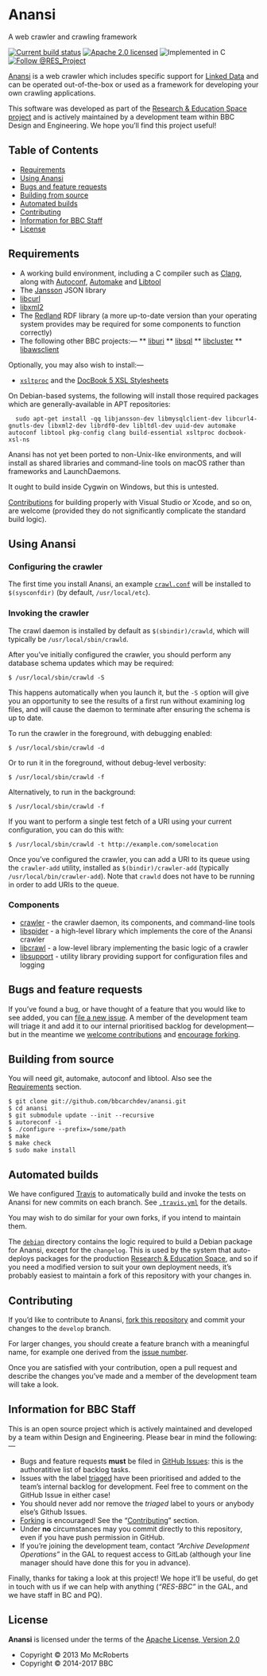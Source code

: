 # Anansi

A web crawler and crawling framework

[![Current build status][travis]](https://travis-ci.org/bbcarchdev/anansi)
[![Apache 2.0 licensed][license]](#license)
![Implemented in C][language]
[![Follow @RES_Project][twitter]](https://twitter.com/RES_Project)

[Anansi](https://github.com/anansi/) is a web crawler which includes specific
support for [Linked Data](http://linkeddata.org) and can be operated
out-of-the-box or used as a framework for developing your own crawling
applications.

This software was developed as part of the [Research & Education Space project](https://bbcarchdev.github.io/res/) and is actively maintained by a development team within BBC Design and Engineering. We hope you’ll find this project useful!

## Table of Contents

* [Requirements](#requirements)
* [Using Anansi](#using-anansi)
* [Bugs and feature requests](#bugs-and-feature-requests)
* [Building from source](#building-from-source)
* [Automated builds](#automated-builds)
* [Contributing](#contributing)
* [Information for BBC Staff](#information-for-bbc-staff)
* [License](#license)

## Requirements

* A working build environment, including a C compiler such as [Clang](https://clang.llvm.org), along with [Autoconf](https://www.gnu.org/software/autoconf/), [Automake](https://www.gnu.org/software/automake/) and [Libtool](https://www.gnu.org/software/libtool/)
* The [Jansson](http://www.digip.org/jansson/) JSON library
* [libcurl](https://curl.haxx.se/libcurl/)
* [libxml2](http://xmlsoft.org/)
* The [Redland](http://librdf.org) RDF library (a more up-to-date version than your operating system provides may be required for some components to function correctly)
* The following other BBC projects:—
** [liburi](https://github.com/bbcarchdev/liburi)
** [libsql](https://github.com/bbcarchdev/libsql)
** [libcluster](https://github.com/bbcarchdev/libcluster)
** [libawsclient](https://github.com/bbcarchdev/libawsclient)

Optionally, you may also wish to install:—

* [`xsltproc`](http://xmlsoft.org/xslt/) and the [DocBook 5 XSL Stylesheets](http://wiki.docbook.org/DocBookXslStylesheets)

On Debian-based systems, the following will install those required packages
which are generally-available in APT repositories:

	  sudo apt-get install -qq libjansson-dev libmysqlclient-dev libcurl4-gnutls-dev libxml2-dev librdf0-dev libltdl-dev uuid-dev automake autoconf libtool pkg-config clang build-essential xsltproc docbook-xsl-ns

Anansi has not yet been ported to non-Unix-like environments, and will install
as shared libraries and command-line tools on macOS rather than frameworks and
LaunchDaemons.

It ought to build inside Cygwin on Windows, but this is untested.

[Contributions](#contributing) for building properly with Visual Studio or
Xcode, and so on, are welcome (provided they do not significantly
complicate the standard build logic).

## Using Anansi

### Configuring the crawler

The first time you install Anansi, an example [`crawl.conf`](crawler/crawl.conf)
will be installed to `$(sysconfdir)` (by default, `/usr/local/etc`).

### Invoking the crawler

The crawl daemon is installed by default as `$(sbindir)/crawld`, which will
typically be `/usr/local/sbin/crawld`.

After you’ve initially configured the crawler, you should perform any
database schema updates which may be required:

    $ /usr/local/sbin/crawld -S

This happens automatically when you launch it, but the `-S` option will
give you an opportunity to see the results of a first run without
examining log files, and will cause the daemon to terminate after
ensuring the schema is up to date.

To run the crawler in the foreground, with debugging enabled:

    $ /usr/local/sbin/crawld -d

Or to run it in the foreground, without debug-level verbosity:

    $ /usr/local/sbin/crawld -f

Alternatively, to run in the background:

    $ /usr/local/sbin/crawld -f

If you want to perform a single test fetch of a URI using your current
configuration, you can do this with:

    $ /usr/local/sbin/crawld -t http://example.com/somelocation

Once you’ve configured the crawler, you can add a URI to its queue
using the `crawler-add` utility, installed as `$(bindir)/crawler-add`
(typically `/usr/local/bin/crawler-add`). Note that `crawld` does not
have to be running in order to add URIs to the queue.

### Components

* [crawler](crawler) - the crawler daemon, its components, and command-line tools
* [libspider](libspider) - a high-level library which implements the core of the Anansi crawler
* [libcrawl](libcrawl) - a low-level library implementing the basic logic of a crawler
* [libsupport](libsupport) - utility library providing support for configuration files and logging

## Bugs and feature requests

If you’ve found a bug, or have thought of a feature that you would like to
see added, you can [file a new issue](https://github.com/bbcarchdev/anansi/issues). A member of the development team will triage it and add it to our internal prioritised backlog for development—but in the meantime we [welcome contributions](#contributing) and [encourage forking](https://github.com/bbcarchdev/anansi/fork).

## Building from source

You will need git, automake, autoconf and libtool. Also see the [Requirements](#requirements)
section.

    $ git clone git://github.com/bbcarchdev/anansi.git
    $ cd anansi
    $ git submodule update --init --recursive
    $ autoreconf -i
    $ ./configure --prefix=/some/path
    $ make
    $ make check
    $ sudo make install

## Automated builds

We have configured [Travis](https://travis-ci.org/bbcarchdev/anansi) to automatically build and invoke the tests on Anansi for new commits on each branch. See [`.travis.yml`](.travis.yml) for the details.

You may wish to do similar for your own forks, if you intend to maintain them.

The [`debian`](debian) directory contains the logic required to build a Debian
package for Anansi, except for the `changelog`. This is used by the system
that auto-deploys packages for the production [Research & Education Space](https://bbcarchdev.github.io/res/),
and so if you need a modified version to suit your own deployment needs,
it’s probably easiest to maintain a fork of this repository with your changes
in.

## Contributing

If you’d like to contribute to Anansi, [fork this repository](https://github.com/bbcarchdev/anansi/fork) and commit your changes to the
`develop` branch.

For larger changes, you should create a feature branch with
a meaningful name, for example one derived from the [issue number](https://github.com/bbcarchdev/anansi/issues/).

Once you are satisfied with your contribution, open a pull request and describe
the changes you’ve made and a member of the development team will take a look.

## Information for BBC Staff

This is an open source project which is actively maintained and developed
by a team within Design and Engineering. Please bear in mind the following:—

* Bugs and feature requests **must** be filed in [GitHub Issues](https://github.com/bbcarchdev/anansi/issues): this is the authoratitive list of backlog tasks.
* Issues with the label [triaged](https://github.com/bbcarchdev/anansi/issues?q=is%3Aopen+is%3Aissue+label%3Atriaged) have been prioritised and added to the team’s internal backlog for development. Feel free to comment on the GitHub Issue in either case!
* You should never add nor remove the *triaged* label to yours or anybody else’s Github Issues.
* [Forking](https://github.com/bbcarchdev/anansi/fork) is encouraged! See the “[Contributing](#contributing)” section.
* Under **no** circumstances may you commit directly to this repository, even if you have push permission in GitHub.
* If you’re joining the development team, contact *“Archive Development Operations”* in the GAL to request access to GitLab (although your line manager should have done this for you in advance).

Finally, thanks for taking a look at this project! We hope it’ll be useful, do get in touch with us if we can help with anything (*“RES-BBC”* in the GAL, and we have staff in BC and PQ).

## License

**Anansi** is licensed under the terms of the [Apache License, Version 2.0](http://www.apache.org/licenses/LICENSE-2.0)

* Copyright © 2013 Mo McRoberts
* Copyright © 2014-2017 BBC

[travis]: https://img.shields.io/travis/bbcarchdev/anansi.svg
[license]: https://img.shields.io/badge/license-Apache%202.0-blue.svg
[language]: https://img.shields.io/badge/implemented%20in-C-yellow.svg 
[twitter]: https://img.shields.io/twitter/url/http/shields.io.svg?style=social&label=Follow%20@RES_Project
